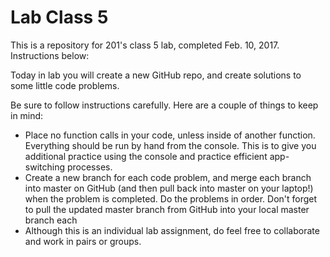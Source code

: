 # Lab Class 5

This is a repository for 201's class 5 lab, completed Feb. 10, 2017. Instructions below:

Today in lab you will create a new GitHub repo, and create solutions to some little code problems.

Be sure to follow instructions carefully. Here are a couple of things to keep in mind:

- Place no function calls in your code, unless inside of another function. Everything should be run by hand from the console. This is to give you additional practice using the console and practice efficient app-switching processes.
- Create a new branch for each code problem, and merge each branch into master on GitHub (and then pull back into master on your laptop!) when the problem is completed. Do the problems in order. Don't forget to pull the updated master branch from GitHub into your local master branch each
- Although this is an individual lab assignment, do feel free to collaborate and work in pairs or groups.
